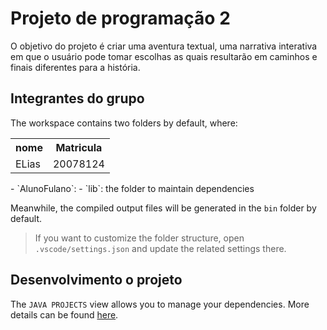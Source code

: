 # Projeto de programação 2

O objetivo do projeto é criar uma aventura textual, uma narrativa interativa em que o usuário pode tomar escolhas as quais resultarão em caminhos e finais diferentes para a história.

## Integrantes do grupo

The workspace contains two folders by default, where:

<table>
        <tr>
            <th>nome</th>
            <th>Matricula</th>
        </tr>
            <tr>
                <td>ELias</td>
                <td>20078124</td>
            </tr>
</table>
- `AlunoFulano`: 
- `lib`: the folder to maintain dependencies

Meanwhile, the compiled output files will be generated in the `bin` folder by default.

> If you want to customize the folder structure, open `.vscode/settings.json` and update the related settings there.

## Desenvolvimento o projeto

The `JAVA PROJECTS` view allows you to manage your dependencies. More details can be found [here](https://github.com/microsoft/vscode-java-dependency#manage-dependencies).
